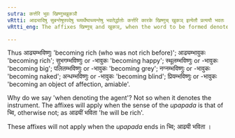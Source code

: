 ```yaml
---
sutra: कर्त्तरि भुवः खिष्णुच्खुकञौ
vRtti: आढ्यादिषु सुबन्तेषूपपदेषु च्व्यर्थेष्वच्व्यन्तेषु भवतेर्द्धातोः कर्त्तरि कारके खिष्णुच् खुकञ् इत्येतौ प्रत्ययौ भवतः ॥
vRtti_eng: The affixes खिष्णुच् and खुकञ्, when the word to be formed denotes an agent, come after the verb भू \"to become\", when it is in composition with words आढ्य &c., provided that these have the sense of the words formed by the affix च्वि though not ending in च्वि.

---
```

Thus आढ्यम्भविष्णुः 'becoming rich (who was not rich before)'; आढ्यम्भावुकः 'becoming rich'; सुभगम्भविष्णुः or -भावुकः 'becoming happy'; स्थूलम्भविष्णुः or -भावुकः 'becoming big'; पलितम्भविष्णुः or -भावुकः 'becoming grey'; नग्नम्भविष्णुः or -भावुकः 'becoming naked'; अन्धम्भविष्णुः or -भावुकः 'becoming blind'; प्रियम्भविष्णुः or -भावुकः 'becoming an object of affection, amiable'.

Why do we say 'when denoting the agent'? Not so when it denotes the instrument. The affixes will apply when the sense of the _upapada_ is that of च्वि, otherwise not; as आढ्यीं भविता 'he will be rich'.

These affixes will not apply when the _upapada_ ends in च्वि; आढ्यी भविता ।